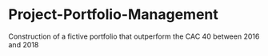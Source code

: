 # Project-Portfolio-Management
Construction of a fictive portfolio that outperform the CAC 40 between 2016 and 2018
